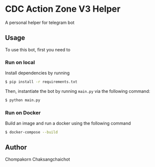 # CDC Action Zone V3 Helper
A personal helper for telegram bot

## Usage
To use this bot, first you need to 
### Run on local
Install dependencies by running
```bash
$ pip install -r requirements.txt
```
Then, instantiate the bot by running `main.py` via the following command:
```bash
$ python main.py
```

### Run on Docker
Build an image and run a docker using the following command
```bash
$ docker-compose --build
```

## Author
Chompakorn Chaksangchaichot